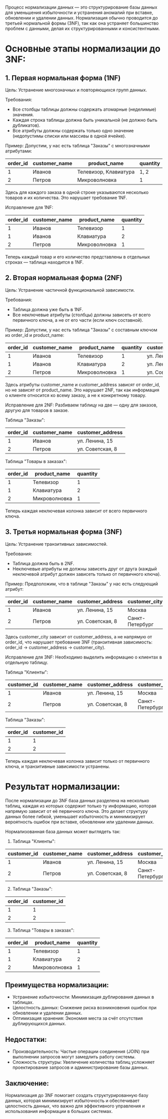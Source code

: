 Процесс нормализации данных — это структурирование базы данных для уменьшения избыточности и устранения аномалий при вставке, обновлении и удалении данных. Нормализация обычно проводится до третьей нормальной формы (3NF), так как она устраняет большинство проблем с данными, делая их структурированными и консистентными.

# Основные этапы нормализации до 3NF:
## 1. Первая нормальная форма (1NF)

Цель: Устранение многозначных и повторяющихся групп данных.

Требования:
- Все столбцы таблицы должны содержать атомарные (неделимые) значения.
- Каждая строка таблицы должна быть уникальной (не должно быть дубликатов).
- Все атрибуты должны содержать только одно значение (недопустимы списки или массивы в одной ячейке).

Пример: Допустим, у нас есть таблица "Заказы" с многозначными атрибутами:

| order_id | customer_name | product_name | quantity |
| -- | -- | -- | -- |
| 1	| Иванов | Телевизор, Клавиатура | 1, 2 |
| 2	| Петров | Микроволновка | 1 |

Здесь для каждого заказа в одной строке указываются несколько товаров и их количества. Это нарушает требование 1NF.

Исправление для 1NF:

| order_id | customer_name |	product_name |	quantity |
|--|--|--|--|
| 1	| Иванов | Телевизор |	1 |
| 1	| Иванов | Клавиатура | 2 |
| 2	| Петров | Микроволновка | 1 |

Теперь каждый товар и его количество представлены в отдельных строках — таблица находится в 1NF.

## 2. Вторая нормальная форма (2NF)

Цель: Устранение частичной функциональной зависимости.

Требования:

- Таблица должна уже быть в 1NF.
- Все неключевые атрибуты (столбцы) должны зависеть от всего первичного ключа, а не от его части (если ключ составной).

Пример: Допустим, у нас есть таблица "Заказы" с составным ключом из order_id и product_name:

|order_id |	customer_name |	product_name |	quantity |	customer_address |
|--|--|--|--|--|
|1 |	Иванов|	Телевизор|	1|	ул. Ленина, 15 |
|1 |	Иванов|	Клавиатура|	2|	ул. Ленина, 15 |
|2 |	Петров|	Микроволновка|	1|	ул. Советская, 8 |

Здесь атрибуты customer_name и customer_address зависят от order_id, но не зависят от product_name. Это нарушает 2NF, так как информация о клиенте относится ко всему заказу, а не к конкретному товару.

Исправление для 2NF: Разбиваем таблицу на две — одну для заказов, другую для товаров в заказе.

Таблица "Заказы":

|order_id|	customer_name|	customer_address|
|--|--|--|
|1|	Иванов|	ул. Ленина, 15|
|2|	Петров|	ул. Советская, 8|

Таблица "Товары в заказах":

|order_id|	product_name|	quantity|
|--|--|--|
|1|	Телевизор|	1|
|1|	Клавиатура|	2|
|2|	Микроволновка|	1|

Теперь каждая неключевая колонка зависит от всего первичного ключа.

## 3. Третья нормальная форма (3NF)
Цель: Устранение транзитивных зависимостей.

Требования:

- Таблица должна быть в 2NF.
- Неключевые атрибуты не должны зависеть друг от друга (каждый неключевой атрибут должен зависеть только от первичного ключа).

Пример: Предположим, что в таблице "Заказы" у нас есть следующий атрибут:

|order_id|	customer_name|	customer_address|	customer_city|
|--|--|--|--|
|1|	Иванов|	ул. Ленина, 15|	Москва|
|2|	Петров|	ул. Советская, 8|	Санкт-Петербург|

Здесь customer_city зависит от customer_address, а не напрямую от order_id, что нарушает требование 3NF (транзитивная зависимость: order_id → customer_address → customer_city).

Исправление для 3NF: Необходимо выделить информацию о клиентах в отдельную таблицу.

Таблица "Клиенты":

|customer_id|	customer_name|	customer_address|	customer_city|
|--|--|--|--|
|1|	Иванов|	ул. Ленина, 15|	Москва|
|2|	Петров|	ул. Советская, 8|	Санкт-Петербург|
Таблица "Заказы":

|order_id|	customer_id|
|--|--|
|1|	1|
|2|	2|

Теперь каждая неключевая колонка зависит только от первичного ключа, и транзитивные зависимости устранены.

# Результат нормализации:
После нормализации до 3NF база данных разделена на несколько таблиц, каждая из которых содержит только ту информацию, которая напрямую зависит от её первичного ключа. Это делает структуру данных более гибкой, уменьшает избыточность и минимизирует вероятность ошибок при вставке, обновлении или удалении данных.

Нормализованная база данных может выглядеть так:

1. Таблица "Клиенты":

|customer_id|	customer_name|	customer_address|	customer_city|
|--|--|--|--|
|1|	Иванов|	ул. Ленина, 15|	Москва|
|2|	Петров|	ул. Советская, 8|	Санкт-Петербург|

2. Таблица "Заказы":

|order_id|	customer_id|
|--|--|
|1|	1|
|2|	2|

3. Таблица "Товары в заказах":

|order_id|	product_name|	quantity|
|--|--|--|
|1|	Телевизор|	1|
|1|	Клавиатура|	2|
|2|	Микроволновка|	1|

## Преимущества нормализации:
- Устранение избыточности: Минимизация дублирования данных в таблицах.
- Целостность данных: Снижение риска возникновения ошибок при обновлении и удалении данных.
- Оптимизация хранения: Экономия места за счёт отсутствия дублирующихся данных.
## Недостатки:
- Производительность: Частые операции соединения (JOIN) при выполнении запросов могут замедлить работу системы.
- Сложность структуры: Увеличение количества таблиц усложняет проектирование запросов и администрирование базы данных.
## Заключение:
Нормализация до 3NF помогает создать структурированную базу данных, которая минимизирует избыточность и обеспечивает целостность данных, что важно для эффективного управления и использования информации в больших системах.